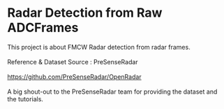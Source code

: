 # Radar Detection from Raw ADCFrames
This project is about FMCW Radar detection from radar frames.
<br/><br/>
Reference & Dataset Source : PreSenseRadar 
<br/><br/>
https://github.com/PreSenseRadar/OpenRadar
<br/><br/>
A big shout-out to the PreSenseRadar team for providing the dataset and the tutorials.
